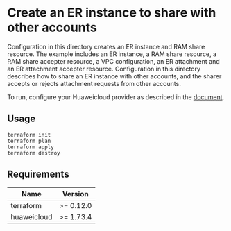 # Create an ER instance to share with other accounts

Configuration in this directory creates an ER instance and RAM share resource. The example includes an ER instance,
a RAM share resource, a RAM share accepter resource, a VPC configuration, an ER attachment and
an ER attachment accepter resource.
Configuration in this directory describes how to share an ER instance with other accounts, and the sharer accepts or
rejects attachment requests from other accounts.

To run, configure your Huaweicloud provider as described in the
[document](https://registry.terraform.io/providers/huaweicloud/huaweicloud/latest/docs).

## Usage

```
terraform init
terraform plan
terraform apply
terraform destroy
```

## Requirements

| Name | Version |
| ---- | ---- |
| terraform | >= 0.12.0 |
| huaweicloud | >= 1.73.4 |

